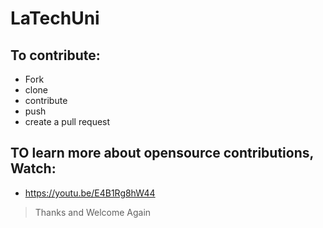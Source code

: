# LaTechUni
## To contribute:
- Fork
- clone
- contribute
- push 
- create a pull request

## TO learn more about opensource contributions, Watch:
- https://youtu.be/E4B1Rg8hW44

> Thanks and Welcome Again
